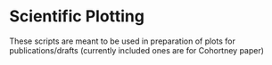 # Scientific Plotting
These scripts are meant to be used in preparation of plots for publications/drafts (currently included ones are for Cohortney paper)
